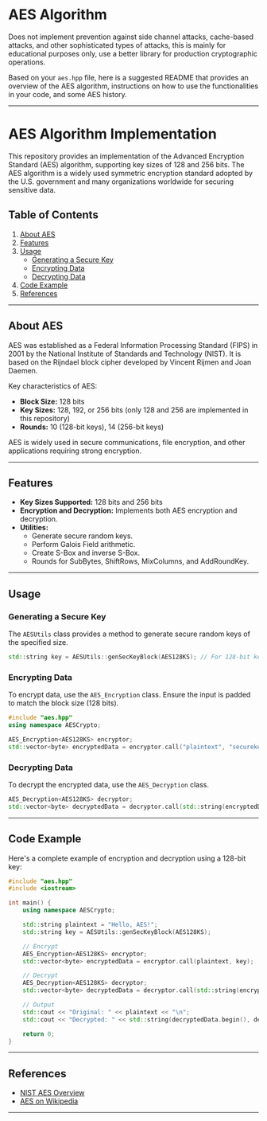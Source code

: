 # AES Algorithm

Does not implement prevention against side channel attacks, cache-based attacks, and other sophisticated types of attacks, this is mainly for educational purposes only, use a better library for production cryptographic operations.
 
Based on your `aes.hpp` file, here is a suggested README that provides an overview of the AES algorithm, instructions on how to use the functionalities in your code, and some AES history.

---

# AES Algorithm Implementation

This repository provides an implementation of the Advanced Encryption Standard (AES) algorithm, supporting key sizes of 128 and 256 bits. The AES algorithm is a widely used symmetric encryption standard adopted by the U.S. government and many organizations worldwide for securing sensitive data.

## Table of Contents

1. [About AES](#about-aes)
2. [Features](#features)
3. [Usage](#usage)
   - [Generating a Secure Key](#generating-a-secure-key)
   - [Encrypting Data](#encrypting-data)
   - [Decrypting Data](#decrypting-data)
4. [Code Example](#code-example)
5. [References](#references)

---

## About AES

AES was established as a Federal Information Processing Standard (FIPS) in 2001 by the National Institute of Standards and Technology (NIST). It is based on the Rijndael block cipher developed by Vincent Rijmen and Joan Daemen.

Key characteristics of AES:
- **Block Size:** 128 bits
- **Key Sizes:** 128, 192, or 256 bits (only 128 and 256 are implemented in this repository)
- **Rounds:** 10 (128-bit keys), 14 (256-bit keys)

AES is widely used in secure communications, file encryption, and other applications requiring strong encryption.

---

## Features

- **Key Sizes Supported:** 128 bits and 256 bits
- **Encryption and Decryption:** Implements both AES encryption and decryption.
- **Utilities:**
  - Generate secure random keys.
  - Perform Galois Field arithmetic.
  - Create S-Box and inverse S-Box.
  - Rounds for SubBytes, ShiftRows, MixColumns, and AddRoundKey.

---

## Usage

### Generating a Secure Key

The `AESUtils` class provides a method to generate secure random keys of the specified size.

```cpp
std::string key = AESUtils::genSecKeyBlock(AES128KS); // For 128-bit key
```

### Encrypting Data

To encrypt data, use the `AES_Encryption` class. Ensure the input is padded to match the block size (128 bits).

```cpp
#include "aes.hpp"
using namespace AESCrypto;

AES_Encryption<AES128KS> encryptor;
std::vector<byte> encryptedData = encryptor.call("plaintext", "securekey128");
```

### Decrypting Data

To decrypt the encrypted data, use the `AES_Decryption` class.

```cpp
AES_Decryption<AES128KS> decryptor;
std::vector<byte> decryptedData = decryptor.call(std::string(encryptedData.begin(), encryptedData.end(), "securekey128");
```

---

## Code Example

Here's a complete example of encryption and decryption using a 128-bit key:

```cpp
#include "aes.hpp"
#include <iostream>

int main() {
    using namespace AESCrypto;

    std::string plaintext = "Hello, AES!";
    std::string key = AESUtils::genSecKeyBlock(AES128KS);

    // Encrypt
    AES_Encryption<AES128KS> encryptor;
    std::vector<byte> encryptedData = encryptor.call(plaintext, key);

    // Decrypt
    AES_Decryption<AES128KS> decryptor;
    std::vector<byte> decryptedData = decryptor.call(std::string(encryptedData.begin(), encryptedData.end()), key);

    // Output
    std::cout << "Original: " << plaintext << "\n";
    std::cout << "Decrypted: " << std::string(decryptedData.begin(), decryptedData.end()) << "\n";

    return 0;
}
```

---

## References

- [NIST AES Overview](https://csrc.nist.gov/projects/block-cipher-techniques)
- [AES on Wikipedia](https://en.wikipedia.org/wiki/Advanced_Encryption_Standard)

---
